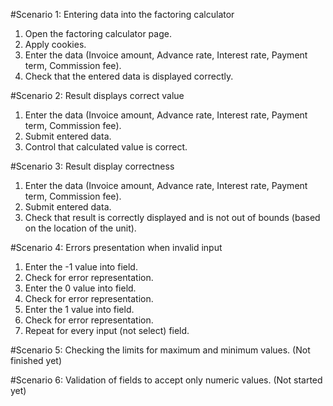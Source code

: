 #Scenario 1: Entering data into the factoring calculator
1. Open the factoring calculator page.
2. Apply cookies.
3. Enter the data (Invoice amount, Advance rate, Interest rate,
   Payment term, Commission fee).
4. Check that the entered data is displayed correctly.

#Scenario 2: Result displays correct value
1. Enter the data (Invoice amount, Advance rate, Interest rate,
   Payment term, Commission fee).
2. Submit entered data.
3. Control that calculated value is correct.

#Scenario 3: Result display correctness
1. Enter the data (Invoice amount, Advance rate, Interest rate,
   Payment term, Commission fee).
2. Submit entered data.
3. Check that result is correctly displayed and is not
out of bounds (based on the location of the unit). 

#Scenario 4: Errors presentation when invalid input
1. Enter the -1 value into field.
2. Check for error representation.
3. Enter the 0 value into field.
4. Check for error representation.
5. Enter the 1 value into field.
6. Check for error representation.
7. Repeat for every input (not select) field.

#Scenario 5: Checking the limits for maximum and minimum values.
(Not finished yet)

#Scenario 6: Validation of fields to accept only numeric values.
(Not started yet)